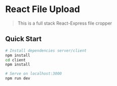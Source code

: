 # React File Upload

> This is a full stack React-Express file cropper
## Quick Start

```bash
# Install dependencies server/client
npm install
cd client
npm install

# Serve on localhost:3000
npm run dev
```

